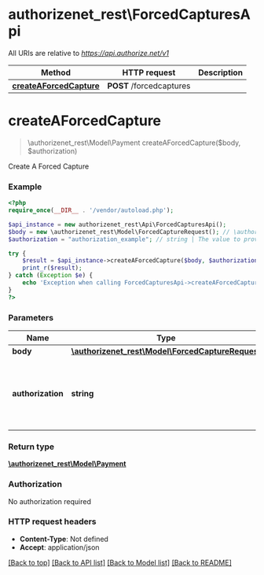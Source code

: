 # authorizenet_rest\ForcedCapturesApi

All URIs are relative to *https://api.authorize.net/v1*

Method | HTTP request | Description
------------- | ------------- | -------------
[**createAForcedCapture**](ForcedCapturesApi.md#createAForcedCapture) | **POST** /forcedcaptures | 


# **createAForcedCapture**
> \authorizenet_rest\Model\Payment createAForcedCapture($body, $authorization)



Create A Forced Capture

### Example
```php
<?php
require_once(__DIR__ . '/vendor/autoload.php');

$api_instance = new authorizenet_rest\Api\ForcedCapturesApi();
$body = new \authorizenet_rest\Model\ForcedCaptureRequest(); // \authorizenet_rest\Model\ForcedCaptureRequest | 
$authorization = "authorization_example"; // string | The value to provide in the Authorization header of ANET API request

try {
    $result = $api_instance->createAForcedCapture($body, $authorization);
    print_r($result);
} catch (Exception $e) {
    echo 'Exception when calling ForcedCapturesApi->createAForcedCapture: ', $e->getMessage(), PHP_EOL;
}
?>
```

### Parameters

Name | Type | Description  | Notes
------------- | ------------- | ------------- | -------------
 **body** | [**\authorizenet_rest\Model\ForcedCaptureRequest**](../Model/ForcedCaptureRequest.md)|  |
 **authorization** | **string**| The value to provide in the Authorization header of ANET API request | [optional]

### Return type

[**\authorizenet_rest\Model\Payment**](../Model/Payment.md)

### Authorization

No authorization required

### HTTP request headers

 - **Content-Type**: Not defined
 - **Accept**: application/json

[[Back to top]](#) [[Back to API list]](../../README.md#documentation-for-api-endpoints) [[Back to Model list]](../../README.md#documentation-for-models) [[Back to README]](../../README.md)

